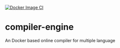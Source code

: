 [![Docker Image CI](https://github.com/pradeexsu/compiler-engine/actions/workflows/ci-build.yml/badge.svg)](https://github.com/pradeexsu/compiler-engine/actions/workflows/ci-build.yml)

# compiler-engine
An Docker based online compiler for multiple language 

